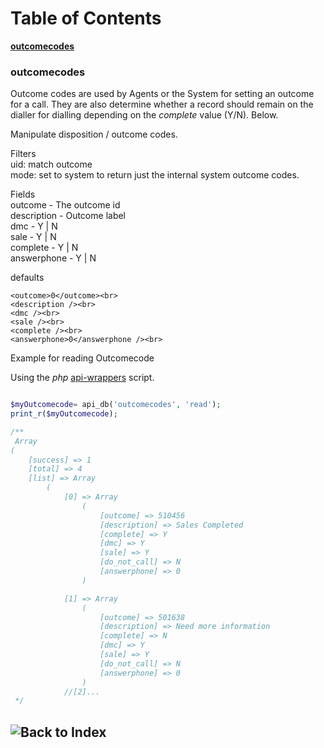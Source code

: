 
# Table of Contents
**[outcomecodes](#outcomecodes)**<br>


### outcomecodes
Outcome codes are used by Agents or the System for setting an outcome for a call.
They are also determine whether a record should remain on the dialler for dialling
depending on the *complete* value (Y/N). Below.


Manipulate disposition / outcome codes.

Filters<br>
	uid: match outcome<br>
	mode: set to system to return just the internal system outcome codes.<br>

Fields<br>
	outcome - The outcome id<br>
	description - Outcome label<br>
	dmc - Y | N<br>
	sale - Y | N<br>
	complete - Y | N<br>
	answerphone - Y | N<br>

defaults

	<outcome>0</outcome><br>
	<description /><br>
	<dmc /><br>
	<sale /><br>
	<complete /><br>
	<answerphone>0</answerphone /><br>

Example for reading Outcomecode<br>

Using the *php* [api-wrappers](https://github.com/8x8-dxi/ContactNowAPI/blob/master/includes/api-wrappers.php) script.

```php

$myOutcomecode= api_db('outcomecodes', 'read');
print_r($myOutcomecode);

/**
 Array
(
    [success] => 1
    [total] => 4
    [list] => Array
        (
            [0] => Array
                (
                    [outcome] => 510456
                    [description] => Sales Completed
                    [complete] => Y
                    [dmc] => Y
                    [sale] => Y
                    [do_not_call] => N
                    [answerphone] => 0
                )

            [1] => Array
                (
                    [outcome] => 501638
                    [description] => Need more information
                    [complete] => N
                    [dmc] => Y
                    [sale] => Y
                    [do_not_call] => N
                    [answerphone] => 0
                )
            //[2]...    
 */
```


## ![Back to Index](https://github.com/8x8-dxi/ContactNowAPI/wiki)